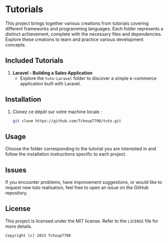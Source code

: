 # Tutorials

This project brings together various creations from tutorials covering different frameworks and programming languages. 
Each folder represents a distinct achievement, complete with the necessary files and dependencies.
Explore these creations to learn and practice various development concepts.

## Included Tutorials

1. **Laravel - Building a Sales Application**
   - Explore the `tuto-Laravel` folder to discover a simple e-commerce application built with Laravel.

## Installation

1. Clonez ce dépôt sur votre machine locale :

   ```bash
   git clone https://github.com/Tchoup7790/tuto.git
   ```
 
## Usage

Choose the folder corresponding to the tutorial you are interested in and follow the installation instructions specific to each project.

## Issues

If you encounter problems, have improvement suggestions, or would like to request new tuto realisation, feel free to open an issue on the GitHub repository.

## License

This project is licensed under the MIT license. Refer to the `LICENSE` file for more details.
   
`Copyright (c) 2023 Tchoup7790`

